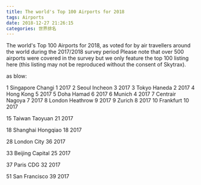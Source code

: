 ```yaml
---
title: The world's Top 100 Airports for 2018
tags: Airports
date: 2018-12-27 21:26:15
categories: 世界排名
---
```

The world's Top 100 Airports for 2018, as voted for by air travellers around the world during the 2017/2018 survey period
Please note that over 500 airports were covered in the survey but we only feature the top 100 listing here (this listing may not be reproduced without the consent of Skytrax).
<!-- more -->
as blow:

1 Singapore Changi 1 2017
2 Seoul Incheon 3 2017
3 Tokyo Haneda 2 2017
4 Hong Kong 5 2017
5 Doha Hamad 6 2017
6 Munich 4 2017
7 Centrair Nagoya 7 2017
8 London Heathrow 9 2017
9 Zurich 8 2017
10 Frankfurt 10 2017

15 Taiwan Taoyuan 21 2017

18 Shanghai Hongqiao 18 2017

28 London City 36 2017

33 Beijing Capital 25 2017

37 Paris CDG 32 2017

51 San Francisco 39 2017